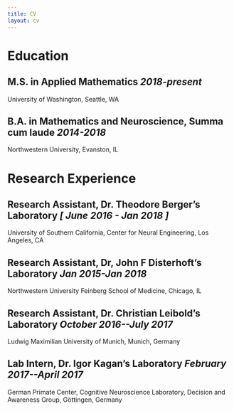```yaml
---
title: CV
layout: cv
---
```


# Education

## M.S. in Applied Mathematics    *2018-present*

University of Washington, Seattle, WA


## B.A. in Mathematics and Neuroscience, Summa cum laude     *2014-2018*

Northwestern University, Evanston, IL


# Research Experience

## Research Assistant, Dr. Theodore Berger’s Laboratory  *[ June 2016 - Jan 2018 ]*

University of Southern California, Center for Neural Engineering, Los Angeles, CA


## Research Assistant, Dr, John F Disterhoft’s Laboratory  *Jan 2015-Jan 2018*

Northwestern University Feinberg School of Medicine, Chicago, IL


## Research Assistant, Dr. Christian Leibold’s Laboratory  *October 2016--July 2017*

Ludwig Maximilian University of Munich, Munich, Germany


## Lab Intern, Dr. Igor Kagan’s Laboratory  *February 2017--April 2017*

German Primate Center, Cognitive Neuroscience Laboratory, Decision and Awareness Group, Göttingen, Germany
